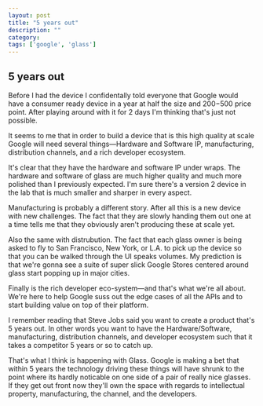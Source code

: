 ```yaml
---
layout: post
title: "5 years out"
description: ""
category: 
tags: ['google', 'glass']
---
```


## 5 years out

Before I had the device I confidentally told everyone that Google would have a
consumer ready device in a year at half the size and $200-$500 price point.
After playing around with it for 2 days I'm thinking that's just not possible.

It seems to me that in order to build a device that is this high quality at
scale Google will need several things—Hardware and Software IP, manufacturing,
distribution channels, and a rich developer ecosystem.

It's clear that they have the hardware and software IP under wraps. The hardware
and software of glass are much higher quality and much more polished than I
previously expected. I'm sure there's a version 2 device in the lab that is much
smaller and sharper in every aspect.

Manufacturing is probably a different story. After all this is a new device with
new challenges. The fact that they are slowly handing them out one at a time
tells me that they obviously aren't producing these at scale yet.

Also the same with distrubution. The fact that each glass owner is being asked
to fly to San Francisco, New York, or L.A. to pick up the device so that you can
be walked through the UI speaks volumes. My prediction is that we're gonna see a
suite of super slick Google Stores centered around glass start popping up in
major cities.

Finally is the rich developer eco-system—and that's what we're all about. We're
here to help Google suss out the edge cases of all the APIs and to start
building value on top of their platform.

I remember reading that Steve Jobs said you want to create a product that's 5
years out. In other words you want to have the Hardware/Software, manufacturing,
distribution channels, and developer ecosystem such that it takes a competitor 5
years or so to catch up.

That's what I think is happening with Glass. Google is making a bet that within
5 years the technology driving these things will have shrunk to the point where
its hardly noticable on one side of a pair of really nice glasses. If they get
out front now they'll own the space with regards to intellectual property,
manufacturing, the channel, and the developers.
